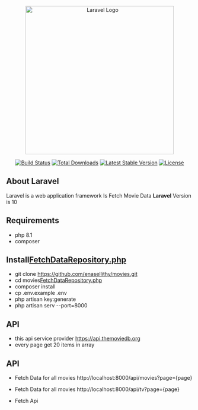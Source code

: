 <p align="center"><a href="https://laravel.com" target="_blank"><img src="https://raw.githubusercontent.com/laravel/art/master/logo-lockup/5%20SVG/2%20CMYK/1%20Full%20Color/laravel-logolockup-cmyk-red.svg" width="400" alt="Laravel Logo"></a></p>

<p align="center">
<a href="https://github.com/laravel/framework/actions"><img src="https://github.com/laravel/framework/workflows/tests/badge.svg" alt="Build Status"></a>
<a href="https://packagist.org/packages/laravel/framework"><img src="https://img.shields.io/packagist/dt/laravel/framework" alt="Total Downloads"></a>
<a href="https://packagist.org/packages/laravel/framework"><img src="https://img.shields.io/packagist/v/laravel/framework" alt="Latest Stable Version"></a>
<a href="https://packagist.org/packages/laravel/framework"><img src="https://img.shields.io/packagist/l/laravel/framework" alt="License"></a>
</p>

## About Laravel

Laravel is a web application framework
Is Fetch Movie Data
**Laravel** Version is 10

## Requirements
- php 8.1
- composer

## Install[FetchDataRepository.php](..%2F..%2Flaravelapp%2Fredit%2Fapp%2FSOLID%2FRepositories%2FFetchDataRepository.php)
- git clone https://github.com/enasellithy/movies.git
- cd movies[FetchDataRepository.php](..%2F..%2Flaravelapp%2Fredit%2Fapp%2FSOLID%2FRepositories%2FFetchDataRepository.php)
- composer install
- cp .env.example .env
- php artisan key:generate
- php artisan serv --port=8000

## API
- this api service provider https://api.themoviedb.org
- every page get 20 items in array

## API
- Fetch Data for all movies http://localhost:8000/api/movies?page={page}
- Fetch Data for all movies http://localhost:8000/api/tv?page={page}

- Fetch Api 
